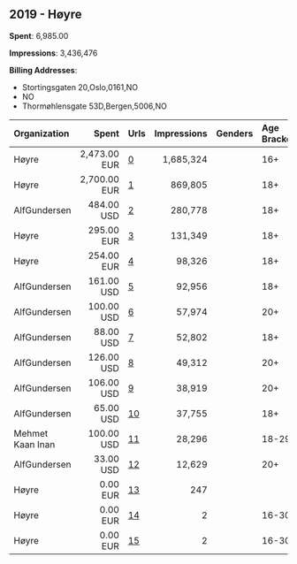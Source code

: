 ## 2019 - Høyre 
**Spent**: 6,985.00

**Impressions**: 3,436,476

**Billing Addresses**: 
- Stortingsgaten 20,Oslo,0161,NO
- NO
- Thormøhlensgate 53D,Bergen,5006,NO

|Organization|Spent|Urls|Impressions|Genders|Age Brackets|Country Codes|Billing Addresses|
|:---|---:|:---|---:|:---|:---|:---|:---|
|Høyre|2,473.00 EUR|[0](https://www.snap.com/political-ads/asset/a78e6ad7120dec666436b30f3b2bf19a45c50f08b2d990c918a10feb51db4a05?mediaType=mp4)|1,685,324||16+|norway|"Stortingsgaten 20,Oslo,0161,NO"|
|Høyre|2,700.00 EUR|[1](https://www.snap.com/political-ads/asset/101a864924d2f235056a107f779107972e32951d93f31bf95c1a9b361afec061?mediaType=mp4)|869,805||18+|norway|"Stortingsgaten 20,Oslo,0161,NO"|
|AlfGundersen|484.00 USD|[2](https://www.snap.com/political-ads/asset/70e3ba174091b98d67aa39e4bd6894aedbe371ce98a70565897a7cab8b36404e?mediaType=mp4)|280,778||18+|norway|"Thormøhlensgate 53D,Bergen,5006,NO"|
|Høyre|295.00 EUR|[3](https://www.snap.com/political-ads/asset/b5b28a3c8b020ef034747f95b3670c0c1c654584cef6658563f2f6975d9d97dd?mediaType=mp4)|131,349||18+|norway|"Stortingsgaten 20,Oslo,0161,NO"|
|Høyre|254.00 EUR|[4](https://www.snap.com/political-ads/asset/b5b28a3c8b020ef034747f95b3670c0c1c654584cef6658563f2f6975d9d97dd?mediaType=mp4)|98,326||18+|norway|"Stortingsgaten 20,Oslo,0161,NO"|
|AlfGundersen|161.00 USD|[5](https://www.snap.com/political-ads/asset/07a90ace242dc8350847c78649abbdbf12711176b9c9dfa69491ac2946a4897d?mediaType=mp4)|92,956||18+|norway|"Thormøhlensgate 53D,Bergen,5006,NO"|
|AlfGundersen|100.00 USD|[6](https://www.snap.com/political-ads/asset/c59a03473b4a0a1ef2e2c9a2717d299dd248e8dc9e54511e835b84d1c0251b69?mediaType=mp4)|57,974||20+|norway|"Thormøhlensgate 53D,Bergen,5006,NO"|
|AlfGundersen|88.00 USD|[7](https://www.snap.com/political-ads/asset/07a90ace242dc8350847c78649abbdbf12711176b9c9dfa69491ac2946a4897d?mediaType=mp4)|52,802||18+|norway|"Thormøhlensgate 53D,Bergen,5006,NO"|
|AlfGundersen|126.00 USD|[8](https://www.snap.com/political-ads/asset/28fbe659cd2b95bda4390488b1a91193d3f501850f9168f45c5bdafd038e6341?mediaType=mp4)|49,312||20+|norway|"Thormøhlensgate 53D,Bergen,5006,NO"|
|AlfGundersen|106.00 USD|[9](https://www.snap.com/political-ads/asset/6e88e041ab2d9163dce12699d36fe94534ceab66a9dfad4aeb060929a9c52207?mediaType=mp4)|38,919||20+|norway|"Thormøhlensgate 53D,Bergen,5006,NO"|
|AlfGundersen|65.00 USD|[10](https://www.snap.com/political-ads/asset/70e3ba174091b98d67aa39e4bd6894aedbe371ce98a70565897a7cab8b36404e?mediaType=mp4)|37,755||18+|norway|"Thormøhlensgate 53D,Bergen,5006,NO"|
|Mehmet Kaan Inan|100.00 USD|[11](https://www.snap.com/political-ads/asset/1948cb493c78c4e9962515bcccb53aeec3d55c8ccb4f87fd53a368482c060dc3?mediaType=png)|28,296||18-29|norway|NO|
|AlfGundersen|33.00 USD|[12](https://www.snap.com/political-ads/asset/70e3ba174091b98d67aa39e4bd6894aedbe371ce98a70565897a7cab8b36404e?mediaType=mp4)|12,629||20+|norway|"Thormøhlensgate 53D,Bergen,5006,NO"|
|Høyre|0.00 EUR|[13](https://www.snap.com/political-ads/asset/a322655b8976cd3436069b2a1afd491fac5221e96b12158456ef3b745bab882a?mediaType=png)|247|||norway|"Stortingsgaten 20,Oslo,0161,NO"|
|Høyre|0.00 EUR|[14](https://www.snap.com/political-ads/asset/cc17d694922f72ec166a2a30aad27347dc7ae20fa6ffc8f72fea4606ddf9db1d?mediaType=mp4)|2||16-30|norway|"Stortingsgaten 20,Oslo,0161,NO"|
|Høyre|0.00 EUR|[15](https://www.snap.com/political-ads/asset/db29d408259446534520e68a7155fc855b31bf187f1a7a36906b400820217ad1?mediaType=mp4)|2||16-30|norway|"Stortingsgaten 20,Oslo,0161,NO"|

